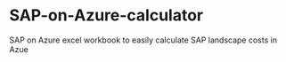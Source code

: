 # SAP-on-Azure-calculator
SAP on Azure excel workbook to easily calculate SAP landscape costs in Azue
